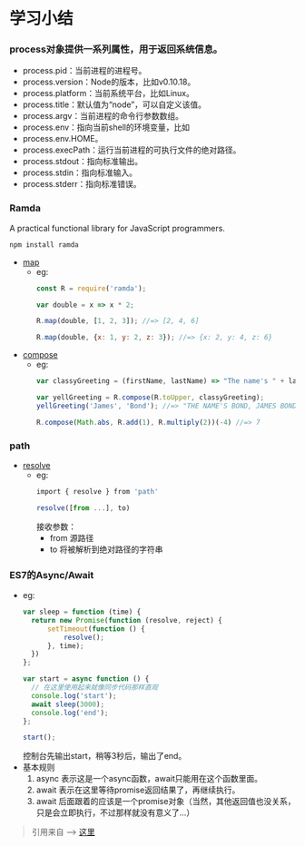 # 学习小结

### process对象提供一系列属性，用于返回系统信息。
  * process.pid：当前进程的进程号。
  * process.version：Node的版本，比如v0.10.18。
  * process.platform：当前系统平台，比如Linux。
  * process.title：默认值为“node”，可以自定义该值。
  * process.argv：当前进程的命令行参数数组。
  * process.env：指向当前shell的环境变量，比如  
  * process.env.HOME。
  * process.execPath：运行当前进程的可执行文件的绝对路径。
  * process.stdout：指向标准输出。
  * process.stdin：指向标准输入。
  * process.stderr：指向标准错误。

### Ramda
A practical functional library for JavaScript programmers.
  ```bash
  npm install ramda
  ```
  * [map](http://ramdajs.com/docs/#map)
    * eg:   
      ```javascript
      const R = require('ramda');

      var double = x => x * 2;

      R.map(double, [1, 2, 3]); //=> [2, 4, 6]

      R.map(double, {x: 1, y: 2, z: 3}); //=> {x: 2, y: 4, z: 6}
      ```
  * [compose]()
    * eg:
      ```javascript
      var classyGreeting = (firstName, lastName) => "The name's " + lastName + ", " + firstName + " " + lastName
      
      var yellGreeting = R.compose(R.toUpper, classyGreeting);
      yellGreeting('James', 'Bond'); //=> "THE NAME'S BOND, JAMES BOND"

      R.compose(Math.abs, R.add(1), R.multiply(2))(-4) //=> 7 
      ```
### path
  * [resolve]()
    * eg:
      ```bash
      import { resolve } from 'path'
      ```
      ```javascript
      resolve([from ...], to)
      ```
      接收参数：
      * from 源路径
      * to 将被解析到绝对路径的字符串

### ES7的Async/Await
  * eg:
    ```javascript
    var sleep = function (time) {
      return new Promise(function (resolve, reject) {
          setTimeout(function () {
              resolve();
          }, time);
      })
    };

    var start = async function () {
      // 在这里使用起来就像同步代码那样直观
      console.log('start');
      await sleep(3000);
      console.log('end');
    };

    start();
    ```
    控制台先输出start，稍等3秒后，输出了end。
  * 基本规则
    1. async 表示这是一个async函数，await只能用在这个函数里面。
    2. await 表示在这里等待promise返回结果了，再继续执行。
    3. await 后面跟着的应该是一个promise对象（当然，其他返回值也没关系，只是会立即执行，不过那样就没有意义了…）
  > 引用来自 --> [这里](https://cnodejs.org/topic/5640b80d3a6aa72c5e0030b6)